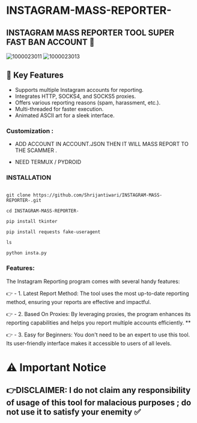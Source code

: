 # INSTAGRAM-MASS-REPORTER-
## INSTAGRAM MASS REPORTER TOOL SUPER FAST BAN ACCOUNT 🙏
![1000023011](https://github.com/user-attachments/assets/10a8492b-ae5d-48ff-a055-55f4d12e7a47)
![1000023013](https://github.com/user-attachments/assets/8c286bbd-38de-4e58-9967-b67c9e8ac303)

## 🚀 Key Features
- Supports multiple Instagram accounts for reporting.
- Integrates HTTP, SOCKS4, and SOCKS5 proxies.
- Offers various reporting reasons (spam, harassment, etc.).
- Multi-threaded for faster execution.
- Animated ASCII art for a sleek interface.

### Customization :

 - ADD ACCOUNT IN ACCOUNT.JSON THEN IT WILL MASS REPORT TO THE SCAMMER  .

 - NEED TERMUX / PYDROID 

### INSTALLATION 
```

git clone https://github.com/Shrijantiwari/INSTAGRAM-MASS-REPORTER-.git

cd INSTAGRAM-MASS-REPORTER-

pip install tkinter

pip install requests fake-useragent

ls

python insta.py

```
 

### Features:

 The Instagram Reporting program comes with several handy features:

👉  - 1. Latest Report Method: The tool uses the most up-to-date reporting method, ensuring your reports are effective and impactful.

👉 - 2.  Based On Proxies: By leveraging proxies, the program enhances its reporting capabilities and helps you report multiple accounts efficiently. **


👉 - 3. Easy for Beginners: You don't need to be an expert to use this tool. Its user-friendly interface makes it accessible to users of all levels. 

# ⚠️ Important Notice 

## 👉DISCLAIMER: I do not claim any responsibility of usage of this tool for malacious purposes ; do not use it to satisfy your enemity ✅  
